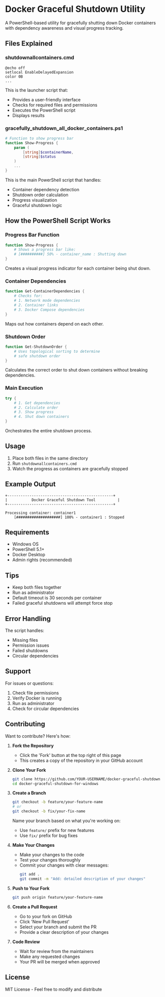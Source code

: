 # Docker Graceful Shutdown Utility

A PowerShell-based utility for gracefully shutting down Docker containers with dependency awareness and visual progress tracking.

## Files Explained

### shutdownallcontainers.cmd

```batch
@echo off
setlocal EnableDelayedExpansion
color 0B
...
```

This is the launcher script that:

- Provides a user-friendly interface
- Checks for required files and permissions
- Executes the PowerShell script
- Displays results

### gracefully_shutdown_all_docker_containers.ps1

```powershell
# Function to show progress bar
function Show-Progress {
    param (
        [string]$containerName,
        [string]$status
    )
    ...
}
```

This is the main PowerShell script that handles:

- Container dependency detection
- Shutdown order calculation
- Progress visualization
- Graceful shutdown logic

## How the PowerShell Script Works

### Progress Bar Function

```powershell
function Show-Progress {
    # Shows a progress bar like:
    # [##########] 50% - container_name : Shutting down
}
```

Creates a visual progress indicator for each container being shut down.

### Container Dependencies

```powershell
function Get-ContainerDependencies {
    # Checks for:
    # 1. Network mode dependencies
    # 2. Container links
    # 3. Docker Compose dependencies
}
```

Maps out how containers depend on each other.

### Shutdown Order

```powershell
function Get-ShutdownOrder {
    # Uses topological sorting to determine
    # safe shutdown order
}
```

Calculates the correct order to shut down containers without breaking dependencies.

### Main Execution

```powershell
try {
    # 1. Get dependencies
    # 2. Calculate order
    # 3. Show progress
    # 4. Shut down containers
}
```

Orchestrates the entire shutdown process.

## Usage

1. Place both files in the same directory
2. Run `shutdownallcontainers.cmd`
3. Watch the progress as containers are gracefully stopped

## Example Output

```
+------------------------------------------------+
|           Docker Graceful Shutdown Tool          |
+------------------------------------------------+

Processing container: container1
    [####################] 100% - container1 : Stopped
```

## Requirements

- Windows OS
- PowerShell 5.1+
- Docker Desktop
- Admin rights (recommended)

## Tips

- Keep both files together
- Run as administrator
- Default timeout is 30 seconds per container
- Failed graceful shutdowns will attempt force stop

## Error Handling

The script handles:

- Missing files
- Permission issues
- Failed shutdowns
- Circular dependencies

## Support

For issues or questions:

1. Check file permissions
2. Verify Docker is running
3. Run as administrator
4. Check for circular dependencies

## Contributing

Want to contribute? Here's how:

1. **Fork the Repository**
   - Click the 'Fork' button at the top right of this page
   - This creates a copy of the repository in your GitHub account

2. **Clone Your Fork**
   ```bash
   git clone https://github.com/YOUR-USERNAME/docker-graceful-shutdown-for-windows.git
   cd docker-graceful-shutdown-for-windows
   ```

3. **Create a Branch**
   ```bash
   git checkout -b feature/your-feature-name
   # or
   git checkout -b fix/your-fix-name
   ```
   Name your branch based on what you're working on:
   - Use `feature/` prefix for new features
   - Use `fix/` prefix for bug fixes

4. **Make Your Changes**
   - Make your changes to the code
   - Test your changes thoroughly
   - Commit your changes with clear messages:
     ```bash
     git add .
     git commit -m "Add: detailed description of your changes"
     ```

5. **Push to Your Fork**
   ```bash
   git push origin feature/your-feature-name
   ```

6. **Create a Pull Request**
   - Go to your fork on GitHub
   - Click 'New Pull Request'
   - Select your branch and submit the PR
   - Provide a clear description of your changes

7. **Code Review**
   - Wait for review from the maintainers
   - Make any requested changes
   - Your PR will be merged when approved

## License

MIT License - Feel free to modify and distribute
